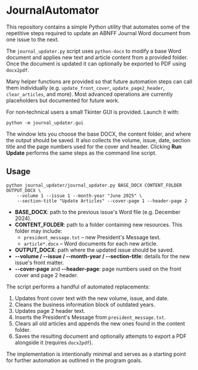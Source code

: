 # JournalAutomator

This repository contains a simple Python utility that automates some of the repetitive
steps required to update an ABNFF Journal Word document from one issue to the next.

The `journal_updater.py` script uses `python-docx` to modify a base Word document and
applies new text and article content from a provided folder. Once the document is
updated it can optionally be exported to PDF using `docx2pdf`.

Many helper functions are provided so that future automation steps can call them
individually (e.g. `update_front_cover`, `update_page2_header`, `clear_articles`,
and more). Most advanced operations are currently placeholders but documented
for future work.

For non‑technical users a small Tkinter GUI is provided. Launch it with:

```
python -m journal_updater.gui
```

The window lets you choose the base DOCX, the content folder, and where the
output should be saved. It also collects the volume, issue, date, section title
and the page numbers used for the cover and header. Clicking **Run Update**
performs the same steps as the command line script.
## Usage

```
python journal_updater/journal_updater.py BASE_DOCX CONTENT_FOLDER OUTPUT_DOCX \
    --volume 1 --issue 1 --month-year "June 2025" \
    --section-title "Update Articles" --cover-page 1 --header-page 2
```

- **BASE_DOCX**: path to the previous issue's Word file (e.g. December 2024).
- **CONTENT_FOLDER**: path to a folder containing new resources. This folder may
  include:
  - `president_message.txt` – new President's Message text.
  - `article*.docx` – Word documents for each new article.
- **OUTPUT_DOCX**: path where the updated issue should be saved.
- **--volume / --issue / --month-year / --section-title**: details for the new
  issue's front matter.
- **--cover-page** and **--header-page**: page numbers used on the front cover
  and page 2 header.

The script performs a handful of automated replacements:

1. Updates front cover text with the new volume, issue, and date.
2. Cleans the business information block of outdated years.
3. Updates page 2 header text.
4. Inserts the President's Message from `president_message.txt`.
5. Clears all old articles and appends the new ones found in the
   content folder.
6. Saves the resulting document and optionally attempts to export a PDF
   alongside it (requires `docx2pdf`).

The implementation is intentionally minimal and serves as a starting
point for further automation as outlined in the program goals.
